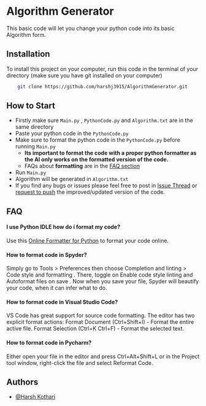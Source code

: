 
# Algorithm Generator

This basic code will let you change your python code into its basic Algorithm form.


## Installation

To install this project on your computer, run this code in the terminal of your directory (make sure you have git installed on your computer)

```bash
    git clone https://github.com/harshj3915/AlgorithmGenerator.git

```
    
## How to Start

- Firstly make sure `Main.py` , `PythonCode.py` and `Algorithm.txt` are in the same directory
- Paste your python code in the `PythonCode.py`
- Make sure to format the python code in the `PythonCode.py` before running `Main.py`
    - **Its important to format the code with a proper python formatter as the AI only works on the formatted version of the code.**
    - FAQs about **formatting** are in the [FAQ section](#faq)
- Run `Main.py`
- Algorithm will be generated in `Algorithm.txt`
- If you find any bugs or issues please feel free to post in [Issue Thread](https://github.com/harshj3915/AlgorithmGenerator/issues) or [request to push](https://docs.github.com/en/get-started/quickstart/contributing-to-projects) the improved/updated version of the code.

## FAQ

#### **I use Python IDLE how do i format my code?**

Use this [Online Formatter for Python](https://codebeautify.org/python-formatter-beautifier) to format your code online.

#### **How to format code in Spyder?**

Simply go to Tools > Preferences then choose Completion and linting > Code style and formatting . There, toggle on Enable code style linting and Autoformat files on save . Now when you save your file, Spyder will beautify your code, when it can infer what to do.

#### **How to format code in Visual Studio Code?**

VS Code has great support for source code formatting. The editor has two explicit format actions: Format Document (Ctrl+Shift+I) - Format the entire active file. Format Selection (Ctrl+K Ctrl+F) - Format the selected text.

#### **How to format code in Pycharm?**

Either open your file in the editor and press Ctrl+Alt+Shift+L or in the Project tool window, right-click the file and select Reformat Code.


## Authors

- [@Harsh Kothari](https://github.com/harshj3915)

